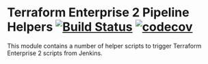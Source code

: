 # Terraform Enterprise 2 Pipeline Helpers [![Build Status](https://travis-ci.org/Westpac/tfe2_pipeline_helpers.svg?branch=master)](https://travis-ci.org/Westpac/tfe2_pipeline_helpers) [![codecov](https://codecov.io/gh/Westpac/tfe2_pipeline_helpers/branch/master/graph/badge.svg)](https://codecov.io/gh/Westpac/tfe2_pipeline_helpers) 

This module contains a number of helper scripts to trigger Terraform Enterprise 2 scripts from Jenkins.

